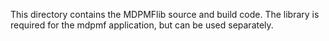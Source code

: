 This directory contains the MDPMFlib source and build code.  The library is required for the mdpmf application, but can be used separately.
